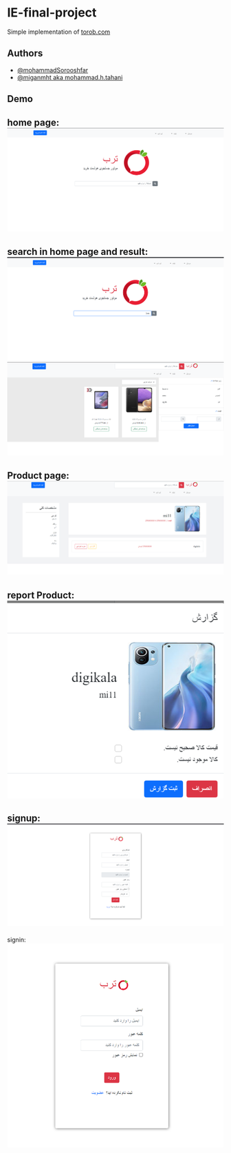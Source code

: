
# IE-final-project
Simple implementation of [torob.com](https://torob.com/)



## Authors

- [@mohammadSorooshfar](https://github.com/mohammadSorooshfar)
- [@miganmht aka mohammad.h.tahani](https://github.com/miganmht)


## Demo


home page:
![img/home.png](https://github.com/mohammadSorooshfar/IE-final-project/blob/develop/img/home.png)
---
search in home page and result:
![img/search](https://github.com/mohammadSorooshfar/IE-final-project/blob/develop/img/searchinhome.png)
![img/aftersearch](https://github.com/mohammadSorooshfar/IE-final-project/blob/develop/img/aftersearch.png)
---
Product page:
![img/productpage](https://github.com/mohammadSorooshfar/IE-final-project/blob/develop/img/productpage.png)
---
report Product:
![img/reportproduct](https://github.com/mohammadSorooshfar/IE-final-project/blob/develop/img/productreport.png)
---
signup:
![img/signup](https://github.com/mohammadSorooshfar/IE-final-project/blob/develop/img/signup.png)
---
signin:
![img/signin](https://github.com/mohammadSorooshfar/IE-final-project/blob/develop/img/signin.png)



